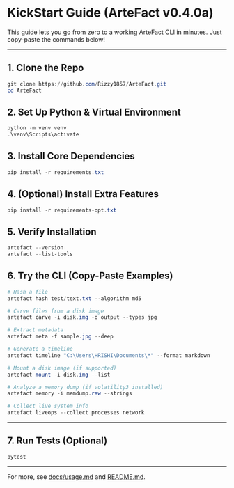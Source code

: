 # KickStart Guide (ArteFact v0.4.0a)

This guide lets you go from zero to a working ArteFact CLI in minutes. Just copy-paste the commands below!

---

## 1. Clone the Repo

```powershell
git clone https://github.com/Rizzy1857/ArteFact.git
cd ArteFact
```

## 2. Set Up Python & Virtual Environment

```powershell
python -m venv venv
.\venv\Scripts\activate
```

## 3. Install Core Dependencies

```powershell
pip install -r requirements.txt
```

## 4. (Optional) Install Extra Features

```powershell
pip install -r requirements-opt.txt
```

## 5. Verify Installation

```powershell
artefact --version
artefact --list-tools
```

## 6. Try the CLI (Copy-Paste Examples)

```powershell
# Hash a file
artefact hash test/text.txt --algorithm md5

# Carve files from a disk image
artefact carve -i disk.img -o output --types jpg

# Extract metadata
artefact meta -f sample.jpg --deep

# Generate a timeline
artefact timeline "C:\Users\HRISHI\Documents\*" --format markdown

# Mount a disk image (if supported)
artefact mount -i disk.img --list

# Analyze a memory dump (if volatility3 installed)
artefact memory -i memdump.raw --strings

# Collect live system info
artefact liveops --collect processes network
```

---

## 7. Run Tests (Optional)

```powershell
pytest
```

---

For more, see [docs/usage.md](usage.md) and [README.md](../README.md).
